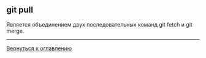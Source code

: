 ## git pull

Является объединением двух последовательных команд git fetch и git merge.

---
[Вернуться к оглавлению](readme.md)